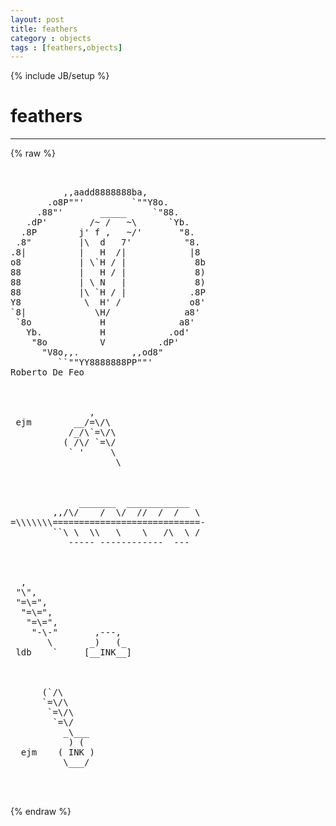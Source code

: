 ```yaml
---
layout: post
title: feathers
category : objects
tags : [feathers,objects]
---
```

{% include JB/setup %}
# feathers
---
{% raw %}
<pre>


          ,,aadd8888888ba,
       .o8P&quot;&quot;&#039;         `&quot;&quot;Y8o.
     .88&quot;&#039;       _____     `&quot;88.
   .dP&#039;        /~ /   ~\      `Yb.
  .8P        j&#039; f ,   ~/&#039;       &quot;8.
 .8&quot;         |\  d   7&#039;          &quot;8.
.8|          |   H  /|            |8
o8           | \`H / |             8b
88           |   H / |             8)
88           | \ N   |             8)
88           |\ `H / |            .8P
Y8            \  H&#039; /             o8&#039;
`8|             \H/              a8&#039;
 `8o             H              a8&#039;
   Yb.           H            .od&#039;
    &quot;8o          V          .dP&#039;
      &quot;V8o,,.          ,,od8&quot;
         ``&quot;&quot;YY8888888PP&quot;&quot;&#039;
Roberto De Feo



               ,
 ejm        __/=\/\
           /_/\`=\/\
          ( /\/ `=\/
           ` &#039;     \
                    \



             _______  ____________
        ,,/\/    /  \/  //  /  /   \
=\\\\\\\============================-
        ``\ \  \\   \    \   /\  \ /
           ----- ------------  ---



  ,
 &quot;\&quot;,
 &quot;=\=&quot;,
  &quot;=\=&quot;,
   &quot;=\=&quot;,
    &quot;-\-&quot;       ,---,
       \       _)   (_
 ldb    `     [__INK__]



      (`/\
      `=\/\
       `=\/\
        `=\/
          _\___
           ) (
  ejm    ( INK )
          \___/


 </pre>
{% endraw %}
